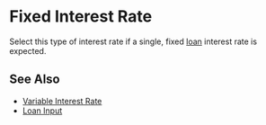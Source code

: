 # Fixed Interest Rate

Select this type of interest rate if a single, fixed [loan][2] interest rate is expected.

## See Also

* [Variable Interest Rate][1]
* [Loan Input][2]

[1]:variableInterest.html
[2]:loan.html
